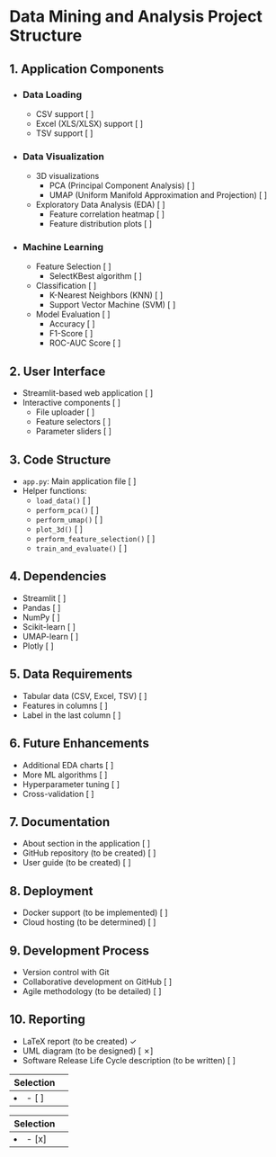 # Data Mining and Analysis Project Structure

## 1. Application Components

- ### Data Loading

  - CSV support [ ]
  - Excel (XLS/XLSX) support [ ]
  - TSV support [ ]

- ### Data Visualization

  - 3D visualizations
    - PCA (Principal Component Analysis) [ ]
    - UMAP (Uniform Manifold Approximation and Projection) [ ]
  - Exploratory Data Analysis (EDA) [ ]
    - Feature correlation heatmap [ ]
    - Feature distribution plots [ ]

- ### Machine Learning

  - Feature Selection [ ]
    - SelectKBest algorithm [ ]
  - Classification [ ]
    - K-Nearest Neighbors (KNN) [ ]
    - Support Vector Machine (SVM) [ ]
  - Model Evaluation [ ]
    - Accuracy [ ]
    - F1-Score [ ]
    - ROC-AUC Score [ ]

## 2. User Interface

- Streamlit-based web application [ ]
- Interactive components [ ]
  - File uploader [ ]
  - Feature selectors [ ]
  - Parameter sliders [ ]

## 3. Code Structure

- `app.py`: Main application file [ ]
- Helper functions:
  - `load_data()` [ ]
  - `perform_pca()` [ ]
  - `perform_umap()` [ ]
  - `plot_3d()` [ ]
  - `perform_feature_selection()` [ ]
  - `train_and_evaluate()` [ ]

## 4. Dependencies

- Streamlit [ ]
- Pandas [ ]
- NumPy [ ]
- Scikit-learn [ ]
- UMAP-learn [ ]
- Plotly [ ]

## 5. Data Requirements

- Tabular data (CSV, Excel, TSV) [ ]
- Features in columns [ ]
- Label in the last column [ ]

## 6. Future Enhancements

- Additional EDA charts [ ]
- More ML algorithms [ ]
- Hyperparameter tuning [ ]
- Cross-validation [ ]

## 7. Documentation

- About section in the application [ ]
- GitHub repository (to be created) [ ]
- User guide (to be created) [ ]

## 8. Deployment

- Docker support (to be implemented) [ ]
- Cloud hosting (to be determined) [ ]

## 9. Development Process

- Version control with Git
- Collaborative development on GitHub [ ]
- Agile methodology (to be detailed) [ ]

## 10. Reporting

- LaTeX report (to be created) &check;
- UML diagram (to be designed) [ &cross;]
- Software Release Life Cycle description (to be written) [ ]


| Selection |        |
| --------- | ------ |
| <li>- [ ] </li> |  |

| Selection |        |
| --------- | ------ |
| <li>- [x] </li> |  |
